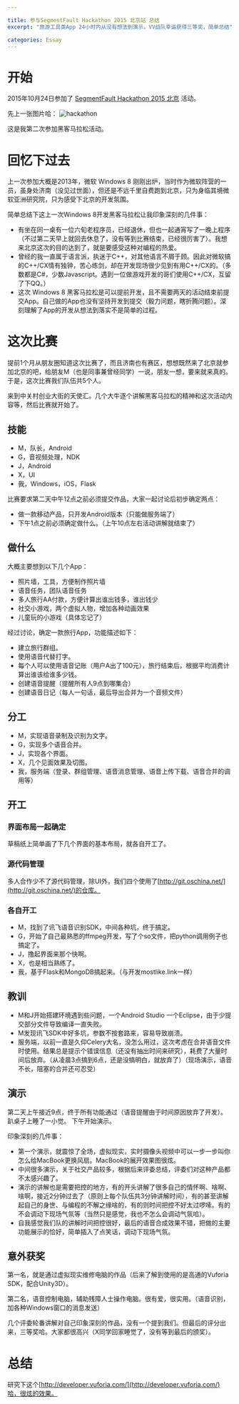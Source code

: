 ```yaml
---

title: 参与SegmentFault Hackathon 2015 北京站 总结
excerpt: "旅游工具类App 24小时内从没有想法到演示，VV战队幸运获得三等奖，简单总结"

categories: Essay
---
```






# 开始
2015年10月24日参加了 [SegmentFault Hackathon 2015 北京](http://segmentfault.com/e/1160000003736572) 活动。

先上一张图片哈：
![hackathon](http://d.pr/i/1c2on+)


这是我第二次参加黑客马拉松活动。

# 回忆下过去

上一次参加大概是2013年，微软 Windows 8 刚刚出炉，当时作为微软阵营的一员，虽身处济南（没见过世面），但还是不远千里自费跑到北京，只为身临其境微软亚洲研究院，只为感受下北京的开发氛围。

简单总结下这上一次Windows 8开发黑客马拉松让我印象深刻的几件事：
	
- 有坐在同一桌有一位六旬老程序员，已经退休，但也一起通宵写了一晚上程序（不过第二天早上就回去休息了，没有等到比赛结束，已经很厉害了）。我想来北京这次的目的达到了，就是要感受这种对编程的热爱。
- 曾经的我一直属于语言派，执迷于C++，对其他语言不屑于顾。因此对微软搞的C++/CX情有独钟，苦心练剑，却在开发现场很少见到有用C++/CX的。（多数都是C#，少数Javascript。遇到一位做游戏开发的哥们使用C++/CX，互留了下QQ。）
- 这次 Windows 8 黑客马拉松是可以提前开发，且不需要两天的活动结束前提交App。自己做的App也没有坚持开发到提交（毅力问题，瞎折腾问题）。深刻理解了App的开发从想法到落实不是简单的过程。

# 这次比赛

提前1个月从朋友圈知道这次比赛了，而且济南也有赛区，想想既然来了北京就参加北京的吧，给朋友M（也是同事兼曾经同学）一说，朋友一想，要来就来真的。于是，这次比赛我们队伍共5个人。

来到中关村创业大街的天使汇。几个大牛逐个讲解黑客马拉松的精神和这次活动内容等，然后比赛就开始了。

## 技能

- M，队长，Android
- G，音视频处理，NDK
- J，Android
- X，UI
- 我，Windows，iOS，Flask

比赛要求第二天中午12点之前必须提交作品，大家一起讨论后初步确定两点：

- 做一款移动产品，只开发Android版本（只能做服务端了）
- 下午1点之前必须确定做什么。（上午10点左右活动讲解就结束了）

## 做什么
大概主要想到以下几个App：

- 照片墙，工具，方便制作照片墙
- 语音任务，团队语音任务
- 多人旅行AA付款，方便计算出谁出钱多，谁出钱少
- 社交小游戏，两个虚拟人物，增加各种动画效果
- 儿童玩的小游戏（具体忘记了）

经过讨论，确定一款旅行App，功能描述如下：

- 建立旅行群组。
- 使用语音代替打字。
- 每个人可以使用语音记账（用户A出了100元），旅行结束后，根据平均消费计算出谁该给谁多少钱。
- 创建语音提醒（提醒所有人9点到哪集合）
- 创建语音日记（每人一句话，最后导出合并为一个音频文件）

## 分工

- M，实现语音录制及识别为文字。
- G，实现多个语音合并。
- J，实现各个界面。
- X，几个见面效果及切图。
- 我，服务端（登录、群组管理、语音消息管理、语音上传下载、语音合并的调用等）

## 开工

### 界面布局一起确定
草稿纸上简单画了下几个界面的基本布局，就各自开工了。

### 源代码管理
多人合作少不了源代码管理，除UI外，我们四个使用了[http://git.oschina.net/](http://git.oschina.net/)的仓库。

### 各自开工
- M，找到了讯飞语音识别SDK，中间各种坑，终于搞定。
- G，开始了自己最熟悉的ffmpeg开发，写了个so文件，把python调用例子也搞定了。
- J，撸起界面来那个快啊。
- X，也是相当熟练了。
- 我，基于Flask和MongoDB搞起来。（与开发mostlike.link一样）

## 教训

- M和J开始搭建环境遇到些问题，一个Android Studio 一个Eclipse，由于少提交部分文件导致编译一直失败。
- M发现讯飞SDK中好多坑，参数不按套路来，容易导致崩溃。
- 服务端，以前一直是久仰Celery大名，没怎么用过，这次考虑在合并语音文件时使用。结果总是提示个错误信息（还没有抽出时间来研究），耗费了大量时间后放弃。（从凌晨3点搞到6点，还是没搞明白，就放弃了）（现场演示，语音不长，阻塞的合并还可忍受）


## 演示

第二天上午接近9点，终于所有功能通过（语音提醒由于时间原因放弃了开发）。趴桌子上睡了一小觉。
下午开始演示。

印象深刻的几件事：

- 第一个演示，就震惊了全场，虚拟现实，实时摄像头视频中可以一步一步叫你怎么给MacBook更换风扇。MacBook的展开效果图很炫。
- 中间很多演示，关于社交产品较多，根据后来评委总结，评委们对这种产品都不太感兴趣了。
- 演示的讲解也是需要把控的地方，有的开头讲解了很多自己的情怀啊、啥啊、啥啊，接近2分钟过去了（原则上每个队伍共3分钟讲解时间），有的甚至讲解起自己的身世、与编程的不解之缘啥的，有的则时间把控不好太过啰嗦。有的不会调动下现场气氛等（当然只是感觉，我也不怎么会调动气氛哈）。
- 自我感觉我们队的讲解时间把控很好，最后的语音合成效果不错，把做的主要功能展示的恰好，简单插入了点笑话，调动下现场气氛。

## 意外获奖

第一名，就是通过虚拟现实维修电脑的作品（后来了解到使用的是高通的Vuforia SDK，配合Unity3D）。

第二名，语音控制电脑，辅助残障人士操作电脑。很有爱，很实用。（语音识别，加各种Windows窗口的消息发送）

几个评委轮番讲解对自己印象深刻的作品，没有一个提到我们。但最后的评分出来，三等奖哈。大家都很高兴（X同学回家睡觉了，没有等到最后的颁奖）。

# 总结

研究下这个[http://developer.vuforia.com/](http://developer.vuforia.com/)哈，很炫的效果。


